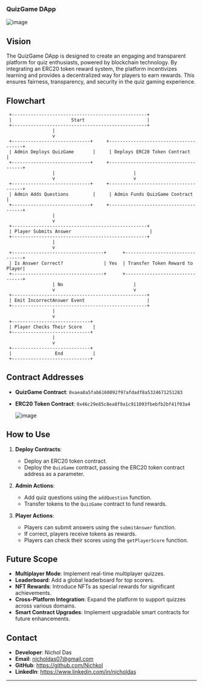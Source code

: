 ### **QuizGame DApp**
![image](https://github.com/user-attachments/assets/5c4812b5-f8b4-4b9b-bdf7-a2c433a698f0)

## Vision

The QuizGame DApp is designed to create an engaging and transparent platform for quiz enthusiasts, powered by blockchain technology. By integrating an ERC20 token reward system, the platform incentivizes learning and provides a decentralized way for players to earn rewards. This ensures fairness, transparency, and security in the quiz gaming experience.

## Flowchart

```
 +--------------------------------------------------+
 |                      Start                       |
 +--------------------------------------------------+
                 |
                 v
 +-----------------------------+     +--------------------------------------+
 | Admin Deploys QuizGame       |     | Deploys ERC20 Token Contract         |
 +-----------------------------+     +--------------------------------------+
                 |                             |
                 v                             v
 +-----------------------------+     +--------------------------------------+
 | Admin Adds Questions         |     | Admin Funds QuizGame Contract        |
 +-----------------------------+     +--------------------------------------+
                 |
                 v
 +--------------------------------------------------+
 | Player Submits Answer                             |
 +--------------------------------------------------+
                 |
                 v
 +----------------------------------+      +--------------------------------+
 | Is Answer Correct?               | Yes  | Transfer Token Reward to Player|
 +----------------------------------+      +--------------------------------+
                 | No                          |
                 v                             v
 +--------------------------------------------------+
 | Emit IncorrectAnswer Event                       |
 +--------------------------------------------------+
                 |
                 v
 +-----------------------------+
 | Player Checks Their Score    |
 +-----------------------------+
                 |
                 v
 +-----------------------------+
 |                End           |
 +-----------------------------+
```

## Contract Addresses

- **QuizGame Contract**: `0xaea8a5fab6160092f97afdadf8a5324671251283`
- **ERC20 Token Contract**: `0x46c29e85c8ea8f9a1c911093fbebfb2bf41f03a4`

  ![image](https://github.com/user-attachments/assets/0ec837f8-e672-404d-bffd-b22975f08a62)



## How to Use

1. **Deploy Contracts**:
   - Deploy an ERC20 token contract.
   - Deploy the `QuizGame` contract, passing the ERC20 token contract address as a parameter.

2. **Admin Actions**:
   - Add quiz questions using the `addQuestion` function.
   - Transfer tokens to the `QuizGame` contract to fund rewards.

3. **Player Actions**:
   - Players can submit answers using the `submitAnswer` function.
   - If correct, players receive tokens as rewards.
   - Players can check their scores using the `getPlayerScore` function.

## Future Scope

- **Multiplayer Mode**: Implement real-time multiplayer quizzes.
- **Leaderboard**: Add a global leaderboard for top scorers.
- **NFT Rewards**: Introduce NFTs as special rewards for significant achievements.
- **Cross-Platform Integration**: Expand the platform to support quizzes across various domains.
- **Smart Contract Upgrades**: Implement upgradable smart contracts for future enhancements.

## Contact

- **Developer**: Nichol Das
- **Email**: nicholdas07@gmail.com
- **GitHub**: https://github.com/Nichkol
- **LinkedIn**: https://www.linkedin.com/in/nicholdas

---
